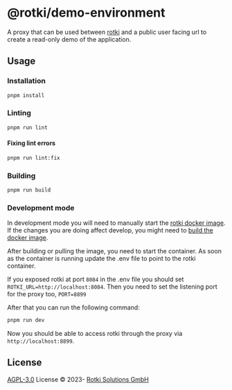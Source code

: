 # @rotki/demo-environment

A proxy that can be used between [rotki](https://github.com/rotki/rotki) and a public user facing url to create a read-only demo of the application.

## Usage

### Installation

```bash
pnpm install
````

### Linting

```bash
pnpm run lint
```

#### Fixing lint errors

```bash
pnpm run lint:fix
```

### Building 

```bash
pnpm run build
```

### Development mode

In development mode you will need to manually start the [rotki docker image](https://rotki.readthedocs.io/en/stable/installation_guide.html#docker).
If the changes you are doing affect develop, you might need to [build the docker image](https://rotki.readthedocs.io/en/stable/installation_guide.html#id15).

After building or pulling the image, you need to start the container.
As soon as the container is running update the .env file to point to the rotki container.

If you exposed rotki at port `8084` in the .env file you should set `ROTKI_URL=http://localhost:8084`.
Then you need to set the listening port for the proxy too, `PORT=8899`

After that you can run the following command:

```bash
pnpm run dev
```

Now you should be able to access rotki through the proxy via `http://localhost:8899`.

## License

[AGPL-3.0](./LICENSE) License &copy; 2023- [Rotki Solutions GmbH](https://github.com/rotki)